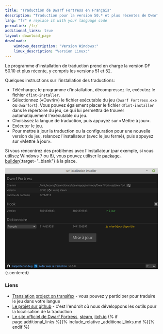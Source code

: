 ```yaml
---
title: "Traduction de Dwarf Fortress en Français"
description: "Traduction pour la version 50.* et plus récentes de Dwarf Fortress"
lang: "fr" # replace it with your language code
permalink: /fr/
additional_links: true
layout: download_page
downloads:
    windows_description: "Version Windows:"
    linux_description: "Version Linux:"
---
```


Le programme d'installation de traduction prend en charge la version DF 50.10 et plus récente, y compris les versions 51 et 52.

Quelques instructions sur l'installation des traductions:

- Téléchargez le programme d'installation, décompressez-le, exécutez le fichier `dfint-installer`.
- Sélectionnez («Ouvrir») le fichier exécutable du jeu (`Dwarf Fortress.exe` ou `dwarfort`). Vous pouvez également placer le fichier `dfint-installer` dans le répertoire du jeu, ce qui lui permettra de trouver automatiquement l'exécutable du jeu.
- Choisissez la langue de traduction, puis appuyez sur «Mettre à jour».
- Exécuter le jeu.
- Pour mettre à jour la traduction ou la configuration pour une nouvelle version du jeu, relancez l'installateur (avec le jeu fermé), puis appuyez sur «Mettre à jour».

Si vous rencontrez des problèmes avec l'installateur (par exemple, si vous utilisez Windows 7 ou 8), vous pouvez utiliser le [package-builder](https://dfint-package-build.streamlit.app){:target="_blank"} à la place.

![screenshot](screenshot.png){:.centered}

### Liens

- [Translation project on transifex](https://app.transifex.com/dwarf-fortress-translation/dwarf-fortress-steam) - vous pouvez y participer pour traduire le jeu dans votre langue
- [Le projet sur github](https://github.com/dfint) - c'est l'endroit où nous développons les outils pour la localisation de la traduction
- [Le site officiel de Dwarf Fortress](https://bay12games.com/dwarves/), [steam](https://store.steampowered.com/app/975370/Dwarf_Fortress/), [itch.io](https://kitfoxgames.itch.io/dwarf-fortress)
{% if page.additional_links %}{% include_relative _additional_links.md %}{% endif %}

